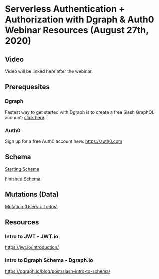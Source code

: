 # Serverless Authentication + Authorization with Dgraph & Auth0 Webinar Resources (August 27th, 2020)



## Video

Video will be linked here after the webinar.

## Prerequesites

### Dgraph
Fastest way to get started with Dgraph is to create a free Slash GraphQL account: [click here](https://slash.dgraph.io).

### Auth0

Sign up for a free Auth0 account here: https://auth0.com

## Schema 
[Starting Schema](https://github.com/dgraph-io/auth-webinar/blob/master/schema.graphql)

[Finished Schema](https://github.com/dgraph-io/auth-webinar/blob/master/finished-schema.graphql)

## Mutations (Data)
[Mutation (Users + Todos)](https://github.com/dgraph-io/auth-webinar/blob/master/sampleData.graphql)

## Resources
### Intro to JWT - JWT.io
https://jwt.io/introduction/

### Intro to Dgraph Schema - Dgraph.io
https://dgraph.io/blog/post/slash-intro-to-schema/
